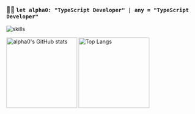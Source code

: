 ### 👨‍💻 `let alpha0: "TypeScript Developer" | any = "TypeScript Developer"`

![skills](https://skillicons.dev/icons?i=nextjs,prisma,supabase,vercel)

<img src="https://github-readme-stats-one-bice.vercel.app/api?username=alpha0-dev&count_private=true&theme=calm&show_icons=true&include_all_commits=true&role=OWNER,ORGANIZATION_MEMBER,COLLABORATOR" alt="alpha0's GitHub stats" height="185px" /> <img src="https://github-readme-stats-one-bice.vercel.app/api/top-langs/?username=alpha0-dev&layout=compact&langs_count=8&theme=calm&role=OWNER,COLLABORATOR" alt="Top Langs" height="185px" />
